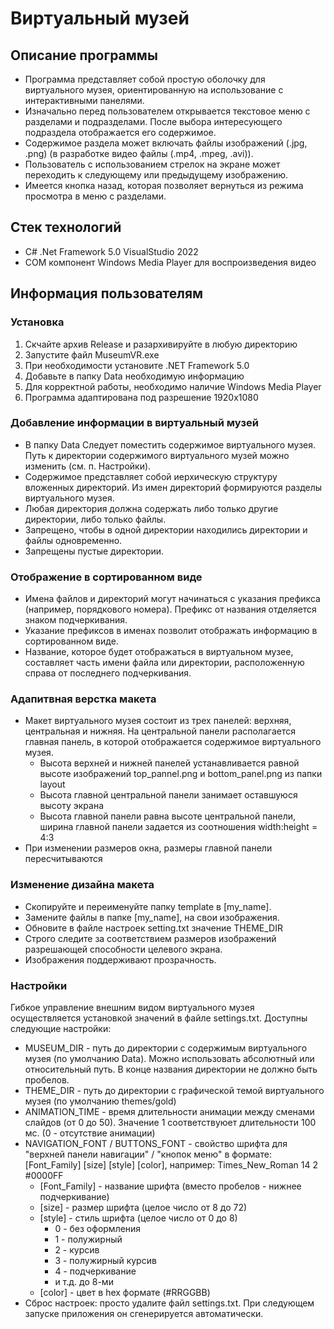 # Виртуальный музей

## Описание программы
* Программа представляет собой простую оболочку для виртуального музея, ориентированную на использование с интерактивными панелями.
* Изначально перед пользователем открывается текстовое меню с разделами и подразделами. После выбора интересующего подраздела отображается его содержимое.
* Содержимое раздела может включать файлы изображений (.jpg, .png) (в разработке видео файлы (.mp4, .mpeg, .avi)).
* Пользователь с использованием стрелок на экране может переходить к следующему или предыдущему изображению.
* Имеется кнопка назад, которая позволяет вернуться из режима просмотра в меню с разделами.

## Стек технологий
* C# .Net Framework 5.0 VisualStudio 2022
* COM компонент Windows Media Player для воспроизведения видео

## Информация пользователям

### Установка 
1. Скчайте архив Release и разархивируйте в любую директорию
2. Запустите файл MuseumVR.exe
3. При необходимости установите .NET Framework 5.0
4. Добавьте в папку Data необходимую информацию
5. Для корректной работы, необходимо наличие Windows Media Player
6. Программа адаптирована под разрешение 1920х1080

### Добавление информации в виртуальный музей
* В папку Data Следует поместить содержимое виртуального музея. Путь к директории содержимого виртуального музей можно изменить (см. п. Настройки).
* Содержимое представляет собой иерхическую структуру вложенных директорий. Из имен директорий формируются разделы виртуального музея.
* Любая директория должна содержать либо только другие директории, либо только файлы. 
* Запрещено, чтобы в одной директории находились директории и файлы одновременно.
* Запрещены пустые директории.

### Отображение в сортированном виде
* Имена файлов и директорий могут начинаться с указания префикса (например, порядкового номера). Префикс от названия отделяется знаком подчеркивания.
* Указание префиксов в именах позволит отображать информацию в сортированном виде.
* Название, которое будет отображаться в виртуальном музее, составляет часть имени файла или директории, расположенную справа от последнего подчеркивания.

### Адапитвная верстка макета
* Макет виртуального музея состоит из трех панелей: верхняя, центральная и нижняя. На центральной панели располагается главная панель, в которой отображается содержимое виртуального музея.
  + Высота верхней и нижней панелей устанавливается равной высоте изображений top_pannel.png и bottom_panel.png из папки layout
  + Высота главной центральной панели занимает оставшуюся высоту экрана
  + Высота главной панели равна высоте центральной панели, ширина главной панели задается из соотношения width:height = 4:3
* При изменении размеров окна, размеры главной панели пересчитываются

### Изменение дизайна макета
* Скопируйте и переименуйте папку template в [my_name].
* Замените файлы в папке [my_name], на свои изображения.
* Обновите в файле настроек setting.txt значение THEME_DIR
* Строго следите за соответствием размеров изображений разрешающей способности целевого экрана.
* Изображения поддерживают прозрачность.


### Настройки
Гибкое управление внешним видом виртуального музея осуществляется установкой значений в файле settings.txt. Доступны следующие настройки:
* MUSEUM_DIR - путь до директории с содержимым виртуального музея (по умолчанию Data). Можно использовать абсолютный или относительный путь. В конце названия директории не должно быть пробелов.
* THEME_DIR - путь до директории с графической темой виртуального музея (по умолчанию themes/gold)
* ANIMATION_TIME - время длительности анимации между сменами слайдов (от 0 до 50). Значение 1 соответствуюет длительности 100 мс. (0 - отсутствие анимации)
* NAVIGATION_FONT / BUTTONS_FONT - свойство шрифта для "верхней панели навигации" / "кнопок меню" в формате: [Font_Family] [size] [style] [color], например: Times_New_Roman 14 2 #0000FF
  + [Font_Family] - название шрифта (вместо пробелов - нижнее подчеркивание)
  + [size] - размер шрифта (целое число от 8 до 72)
  + [style] - стиль шрифта (целое число от 0 до 8)
    + 0 - без оформления
    + 1 - полужирный
    + 2 - курсив
    + 3 - полужирный курсив
    + 4 - подчеркивание
    + и т.д. до 8-ми
  + [color] - цвет в hex формате (#RRGGBB)
* Сброс настроек: просто удалите файл settings.txt. При следующем запуске приложения он сгенерируется автоматически.

